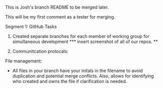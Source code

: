 This is Josh's branch README to be merged later.

This will be my first comment as a tester for merging.


Segment 1: GitHub Tasks

1. Created separate branches for each member of working group for simultaneous development
*** insert screenshot of all of our repos. **


2. Communitcation protocals:

File management: 
- All files in your branch have your initals in the filename to avoid duplication and potential merge conflicts. Also, allows for identifying who created and owns the file if clarification is needed.